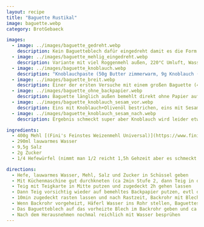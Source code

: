```yaml
---
layout: recipe
title: "Baguette Rustikal"
image: baguette.webp
category: BrotGebaeck

images:
  - image: ../images/baguette_gedreht.webp
    description: Kein Baguetteblech dafür eingedreht damit es die Form behält (270ml Wasser, 220°C 19min)
  - image: ../images/baguette_mehlig_eingedreht.webp
    description: Variante mit viel Roggenmehl außen, 220°C Umluft, Wasser auf Blech darunter, nicht angesprüht. Kruste war perfekt, alles beibehalten außer evtl ansprühen weil es recht staubig war
  - image: ../images/baguette_knoblauch.webp
    description: "Knoblauchpaste (50g Butter zimmerwarm, 9g Knoblauch (3 Zehen), 1g Kräutersalz, 5g Petersilie): zuerst Knoblauch in Zerkleinerer zerkleinern, dann Rest dazu und zerkleinern). Im Kühlschrank lagern und 30min vorm Einstreichen rausnehmen. Baguette 4min vor dem Ende rausnehmen, einschneiden, einstreichen, auf Backpapier legen und die restliche Zeit fertig backen"
  - image: ../images/baguette_breit.webp
    description: Einer der ersten Versuche mit einem großen Baguette (400g Mehl) war flach und ähnlich wie Weißbrot aber gut
  - image: ../images/baguette_ohne_backpapier.webp
    description: Baguette länglich außen bemehlt direkt ohne Papier auf Blech. Wird gut, hängt aber leider am Blech und zerreißt beim Lösen. Daher wenn dann zusätzlich Blech vorher bemehlen (?)
  - image: ../images/baguette_knoblauch_sesam_vor.webp
    description: Eins mit Knoblauch+Olivenöl bestrichen, eins mit Sesam belegt
  - image: ../images/baguette_knoblauch_sesam_nach.webp
    description: Ergebnis schmeckt super aber Knoblauch wird leider etwas dunkel. Evtl erst nach 10min draufstreichen?

ingredients:
  - 400g Mehl [(Fini's Feinstes Weizenmehl Universal)](https://www.finis-feinstes.at/de/sortiment/mehle/index.aspx?detail=66&hl=Fini%E2%80%99s%20Feinstes%20Weizenmehl%20universal)
  - 290ml lauwarmes Wasser
  - 9,5g Salz
  - 2g Zucker
  - 1/4 Hefewürfel (nimmt man 1/2 reicht 1,5h Gehzeit aber es schmeckt etwas nach Hefe)

directions:
  - Hefe, lauwarmes Wasser, Mehl, Salz und Zucker in Schüssel geben
  - Mit Küchenmaschine gut durchkneten (ca 2min Stufe 2, dann Teig in die Mitte putzen, danach 5min Stufe 3)
  - Teig mit Teigkarte in Mitte putzen und zugedeckt 2h gehen lassen
  - Dann Teig vorsichtig wieder auf bemehltes Backpapier putzen, evtl darauf etwas Mehl verteilen, in 2 Stücke zerteilen und beide Baguettes langsam länglich ausziehen und spiralförmig drehen (dadurch behalten sie die Form) oder das bemehlte Backpapier auf ein Baguetteblech legen, 3 Baguettes formen und mit Wasser besprühen
  - 10min zugedeckt rasten lassen und nach Rastzeit, Backrohr mit Blech auf mittlerer Schiene vorheizen
  - Wenn Backrohr vorgeheizt, Häferl Wasser ins Rohr stellen, Baguettes mit Wasser besprühen und mit Messer einschneiden (evtl anderes Ende festhalten weil Teig sich beim Schneiden zu einer Seite zieht)
  - Das Baguetteblech auf das vorheizte Blech im Backrohr geben und ca 18-19min bei 250°C Ober-/Unterhitze backen (evtl zweitunterste schiene probieren weil boden bei mittlerer schiene sehr hell bleibt, evtl nach 10min kurz Tür öffnen um Dampf rauszulassen)
  - Nach dem Herausnehmen nochmal reichlich mit Wasser besprühen
---
```

